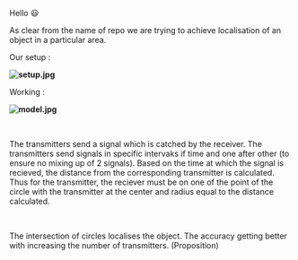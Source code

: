 Hello :smiley:

As clear from the name of repo we are trying to achieve localisation of an object in a particular area. 

Our setup :

**![setup.jpg](https://lh3.googleusercontent.com/f_es4LcptbaIX3OgNvNJrrwy0wemO15gNM1_mpcWDHfqBRMe8X1n5wB3tXBpI_SCFGwwfc0TrP613-uP6S8be2wJoR_-1IUJVu-cndkXkfck9tyG5CjXmT0I6IicszM1rhb6G6JM)**



Working : 

**![model.jpg](https://lh5.googleusercontent.com/r76gHACgSBFo-jQUVcIS1vHyGGp7yDBUdSsMMtg2TIF63tDcKmuDxQx3Rf0dKmqJnqykBKPznAMxb-JufeljTV7NnfnPTXtsScM0xzUV8nsJgZNuqTpNqMDd_UG5EUzKfNHS-wbb)**

</br>

The transmitters send a signal which is catched by the receiver. The transmitters send signals in specific intervaks if time and one after other (to ensure no mixing up of 2 signals). 
Based on the time at which the signal is recieved, the distance from the corresponding transmitter is calculated. 
Thus for the transmitter, the reciever must be on one of the point of the circle with the transmitter at the center and radius equal to the distance calculated. 

</br>

The intersection of circles localises the object. The accuracy getting better with increasing the number of transmitters. (Proposition)

